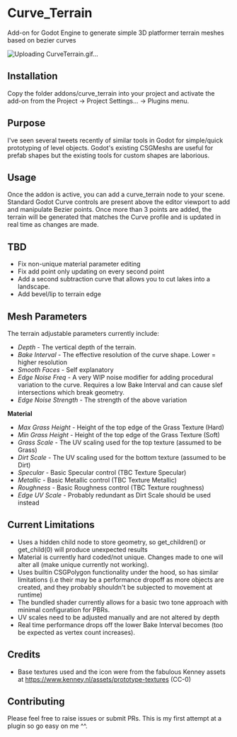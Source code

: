 # Curve_Terrain
Add-on for Godot Engine to generate simple 3D platformer terrain meshes based on bezier curves

![Uploading CurveTerrain.gif…]()

Installation
-----------
Copy the folder addons/curve_terrain into your project and activate the add-on from the Project -> Project Settings... -> Plugins menu.

Purpose
-------
I've seen several tweets recently of similar tools in Godot for simple/quick prototyping of level objects. Godot's existing CSGMeshs are useful for prefab shapes but the existing tools for custom shapes are laborious.

Usage
-----
Once the addon is active, you can add a curve_terrain node to your scene.
Standard Godot Curve controls are present above the editor viewport to add and manipulate Bezier points. Once more than 3 points are added, the terrain will be generated that matches the Curve profile and is updated in real time as changes are made.

TBD
-----
- Fix non-unique material parameter editing
- Fix add point only updating on every second point
- Add a second subtraction curve that allows you to cut lakes into a landscape.
- Add bevel/lip to terrain edge

Mesh Parameters
----------------
The terrain adjustable parameters currently include:

- *Depth* - The vertical depth of the terrain.
- *Bake Interval* - The effective resolution of the curve shape. Lower = higher resolution
- *Smooth Faces* - Self explanatory
- *Edge Noise Freq* - A very WIP noise modifier for adding procedural variation to the curve. Requires a low Bake Interval and can cause slef intersections which break geometry. 
- *Edge Noise Strength* - The strength of the above variation

**Material**
- *Max Grass Height* - Height of the top edge of the Grass Texture (Hard)
- *Min Grass Height* - Height of the top edge of the Grass Texture (Soft)
- *Grass Scale* - The UV scaling used for the top texture (assumed to be Grass)
- *Dirt Scale* - The UV scaling used for the bottom texture (assumed to be Dirt)
- *Specular* - Basic Specular control (TBC Texture Specular)
- *Metallic* - Basic Metallic control (TBC Texture Metallic)
- *Roughness* - Basic Roughness control (TBC Texture roughness)
- *Edge UV Scale* - Probably redundant as Dirt Scale should be used instead


Current Limitations
-------------------
* Uses a hidden child node to store geometry, so get_children() or get_child(0) will produce unexpected results
* Material is currently hard coded/not unique. Changes made to one will alter all (make unique currently not working).
* Uses builtin CSGPolygon functionality under the hood, so has similar limitations (i.e their may be a performance dropoff as more objects are created, and they probably shouldn't be subjected to movement at runtime)
* The bundled shader currently allows for a basic two tone approach with minimal configuration for PBRs.
* UV scales need to be adjusted manually and are not altered by depth
* Real time performance drops off the lower Bake Interval becomes (too be expected as vertex count increases).

Credits
---------------
* Base textures used and the icon were from the fabulous Kenney assets at https://www.kenney.nl/assets/prototype-textures (CC-0)

Contributing
------------
Please feel free to raise issues or submit PRs. This is my first attempt at a plugin so go easy on me ^^.
